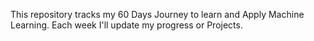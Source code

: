 This repository tracks my 60 Days Journey to learn and Apply Machine Learning.
Each week I'll update my progress or Projects. 
